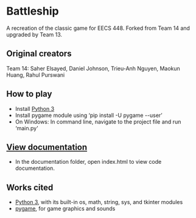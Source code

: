 # Battleship
A recreation of the classic game for EECS 448. Forked from Team 14 and upgraded by Team 13.

## Original creators
Team 14: Saher Elsayed, Daniel Johnson, Trieu-Anh Nguyen, Maokun Huang, Rahul Purswani

## How to play
- Install [Python 3](https://www.python.org/downloads/)
- Install pygame module using ‘pip install -U pygame --user’
- On Windows: In command line, navigate to the project file and run ‘main.py'

## [View documentation](http://eecs448-locked-in-coders.github.io/battleship-fork/documentation/index.html)
- In the documentation folder, open index.html to view code documentation.

## Works cited
- [Python 3](https://www.python.org/), with its built-in os, math, string, sys, and tkinter modules
- [pygame](https://pypi.org/project/Pygame/), for game graphics and sounds

